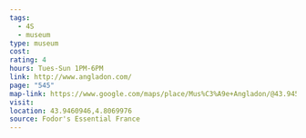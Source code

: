 ```yaml
---
tags:
  - 4S
  - museum
type: museum
cost: 
rating: 4
hours: Tues-Sun 1PM-6PM
link: http://www.angladon.com/
page: "545"
map-link: https://www.google.com/maps/place/Mus%C3%A9e+Angladon/@43.945985,4.8063408,19.75z/data=!4m6!3m5!1s0x12b5eb88ea2947dd:0xc2a91df9eb561dab!8m2!3d43.9460023!4d4.8069707!16s%2Fg%2F122hp8wl?entry=ttu&g_ep=EgoyMDI0MTAwNy4xIKXMDSoASAFQAw%3D%3D
visit: 
location: 43.9460946,4.8069976
source: Fodor's Essential France
---
```


